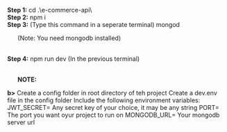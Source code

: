 <b>Step 1:</b>
cd .\e-commerce-api\\
<br>
<b>Step 2:</b>
npm i
<br>
<b>Step 3:</b>
(Type this command in a seperate terminal)
mongod
<ul>(Note: You need mongodb installed)</ul>
<br>
<b>Step 4:</b>
npm run dev
(In the previous terminal)
<br>
<br>
<b><ul>NOTE:</ul>b></ul></b>
Create a config folder in root directory of teh project
Create a dev.env file in the config folder
Include the following environment variables:
JWT_SECRET= Any secret key of your choice, it may be any string
PORT= The port you want oyur project to run on
MONGODB_URL= Your mongodb server url
